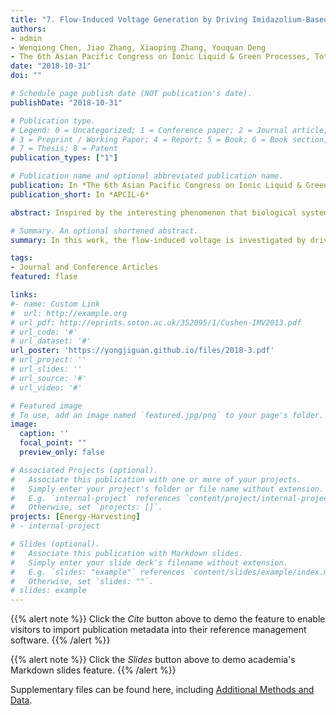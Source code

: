 ```yaml
---
title: "7. Flow-Induced Voltage Generation by Driving Imidazolium-Based Ionic Liquids Over a Graphene Nano-Channel (Times cited = 0)"
authors:
- admin
- Wenqiong Chen, Jiao Zhang, Xiaoping Zhang, Youquan Deng
- The 6th Asian Pacific Congress on Ionic Liquid & Green Processes, Tottori, Japan, 2018.10.31-2018.11.03
date: "2018-10-31"
doi: ""

# Schedule page publish date (NOT publication's date).
publishDate: "2018-10-31"

# Publication type.
# Legend: 0 = Uncategorized; 1 = Conference paper; 2 = Journal article;
# 3 = Preprint / Working Paper; 4 = Report; 5 = Book; 6 = Book section;
# 7 = Thesis; 8 = Patent
publication_types: ["1"]

# Publication name and optional abbreviated publication name.
publication: In *The 6th Asian Pacific Congress on Ionic Liquid & Green Processes, Tottori, Japan, 2018.10.31-2018.11.03*
publication_short: In *APCIL-6*

abstract: Inspired by the interesting phenomenon that biological systems have the inherent skill to generate significant bioelectricity when the salt content in fluids flows over highly selective ion channels on cell membranes, in this study, the flow-induced voltage is investigated by driving the pure bulk roomtemperature ionic liquid (RTIL) 1-ethyl-3-methylimidazolium tetrafluoroborate ([Emim][BF$_{4}$]) flowing over a graphene nano-channel consisting of two parallel single-layered graphene sheets using molecular dynamics simulation for the first time. Considering the combined effect of cations and anions in the adsorbed layer on the free charge carriers of the graphene surfaces (the interactions are 12.0 and 7.0 kJ mol$^{-1}$ per cation/anion and graphene, respectively) and the characteristic of Coulomb's law, we have developed an advanced equation that can effectively and accurately calculate the flow-induced voltage of RTIL and graphene nano-channel system on the nano-scale. A maximum flow-induced voltage of 2.3 mV is obtained from this nano-scaled system because the free charge carrier on the graphene channel surfaces is dragged along the pure bulk RTIL's direction of movement. A saturation of the flow-induced voltage with increased flow velocity is observed, and this saturation can be attributed to the balance between the external driving force and viscous resistance arising from the internal RTIL and graphene nano-channel. Further analysis shows that the flow-induced voltages gradually increase towards saturation from 1.9 to 2.1 mV or decrease from 2.3 to 2.1 mV when the distance between the two parallel single-layered graphene or the area of single-layered graphene of the nano-channel increases from 1 to 5 nm or from 1 to 25 nm$^{2}$, respectively. Additionally, the influence of the system temperature (viscosity) and average flow velocity on the flow-induced voltage is investigated.

# Summary. An optional shortened abstract.
summary: In this work, the flow-induced voltage is investigated by driving the pure bulk roomtemperature ionic liquid (RTIL) 1-ethyl-3-methylimidazolium tetrafluoroborate ([Emim][BF$_{4}$]) flowing over a graphene nano-channel consisting of two parallel single-layered graphene sheets using molecular dynamics simulation for the first time. I made **oral and poster presentations** at the meeting.

tags:
- Journal and Conference Articles
featured: flase

links:
#- name: Custom Link
#  url: http://example.org
# url_pdf: http://eprints.soton.ac.uk/352095/1/Cushen-IMV2013.pdf
# url_code: '#'
# url_dataset: '#'
url_poster: 'https://yongjiguan.github.io/files/2018-3.pdf'
# url_project: ''
# url_slides: ''
# url_source: '#'
# url_video: '#'

# Featured image
# To use, add an image named `featured.jpg/png` to your page's folder. 
image:
  caption: ''
  focal_point: ""
  preview_only: false

# Associated Projects (optional).
#   Associate this publication with one or more of your projects.
#   Simply enter your project's folder or file name without extension.
#   E.g. `internal-project` references `content/project/internal-project/index.md`.
#   Otherwise, set `projects: []`.
projects: [Energy-Harvesting]
# - internal-project

# Slides (optional).
#   Associate this publication with Markdown slides.
#   Simply enter your slide deck's filename without extension.
#   E.g. `slides: "example"` references `content/slides/example/index.md`.
#   Otherwise, set `slides: ""`.
# slides: example
---
```


{{% alert note %}}
Click the *Cite* button above to demo the feature to enable visitors to import publication metadata into their reference management software.
{{% /alert %}}

{{% alert note %}}
Click the *Slides* button above to demo academia's Markdown slides feature.
{{% /alert %}}

Supplementary files can be found here, including [Additional Methods and Data]().